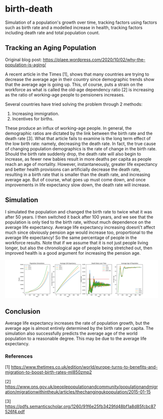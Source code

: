 # birth-death

Simulation of a population's growth over time, tracking factors using factors such as birth rate and a modelled increase in health, tracking factors including death rate and total population count.

## Tracking an Aging Population

Original blog post:
https://plaee.wordpress.com/2020/10/02/why-the-population-is-aging/

A recent article in the Times [1], shows that many countries are trying to decrease the average age in their country since demographic trends show that the average age is going up. This, of course, puts a strain on the workforce as what is called the old-age dependency ratio [2] is increasing as the ratio of working-age people to pensioners increases.

Several countries have tried solving the problem through 2 methods:

1. Increasing immigration.
2. Incentives for births.

These produce an influx of working-age people.
In general, the demographic ratios are dictated by the link between the birth rate and the death rate [3].
What that article fails to examine is the long term effect of the low birth rate: namely, decreasing the death rate. In fact, the true cause of changing population demographics is the rate of change in the birth rate. Should the birth rate suddenly drop, the death rate will also begin to increase, as fewer new babies result in more deaths per capita as people reach an age of mortality.
However, instantaneously, greater life expectancy and better health provisions can artificially decrease the death rate, resulting in a birth rate that is smaller than the death rate, and increasing average age. But of course, what goes up must come down, and once improvements in life expectancy slow down, the death rate will increase.

## Simulation

I simulated the population and changed the birth rate to twice what it was after 50 years. I then switched it back after 100 years, and we see that the population is only tied to the birth rate, without much dependence on the average life expectancy.
Average life expectancy increasing doesn\’t affect much since obviously pension age would increase too, proportional to the average life expectancy! So the same percentage of people in the workforce results.
Note that if we assume that it is not just people living longer, but also the chronological age of people being stretched out, then improved health is a good argument for increasing the pension age.

!["Example simulation outcome."](example.png)

## Conclusion

Average life expectancy increases the rate of population growth, but the average age is almost entirely determined by the birth rate per capita.
The simulation also successfully predicts the average age of the world population to a reasonable degree. This may be due to the average life expectancy.

### References

[1] https://www.thetimes.co.uk/edition/world/europe-turns-to-benefits-and-migration-to-boost-birth-rates-ml850zmp2

[2] https://www.ons.gov.uk/peoplepopulationandcommunity/populationandmigration/migrationwithintheuk/articles/thechangingukpopulation/2015-01-15

[3] https://pdfs.semanticscholar.org/1260/91f6e25fb3429fd48bf1a8d85fcbc87526f4.pdf

